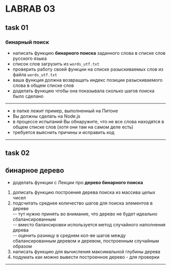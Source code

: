 # LABRAB 03  

## task 01  

### бинарный поиск  

- написать функцию **бинарного поиска** заданного слова в списке слов русского языка  
- список слов загрузить из `words_utf.txt`  
- проверить работу своей функции на списке разыскиваемых слов из файла `words_utf.txt`  
- ваша функция должна возвращать индекс позиции разыскиваемого слова в общем списке слов  
- доделать функцию чтобы она показывала сколько шагов поиска было сделано  

---  

- в папке лежит пример, выполненный на Питоне  
- Вы должны сделать на Node.js  
- в процессе испытаний Вы обнаружите, что не все слова находятся в общем списке слов (хотя они там на самом деле есть)  
- требуется выяснить причины и исправить код  

---  

## task 02  

## бинарное дерево  

- доделать функции с Лекции про **дерево бинарного поиска**  

1) дописать функцию построения дерева поиска из массива целых чисел  
2) подсчитать среднее количество шагов для поиска элементов в дереве  
-- тут нужно принять во внимание, что дерево не будет идеально сбалансированным    
-- вместо балансировки используется метод случайного наполнения дерева  
-- оценить разницу в среднем кол-ве шагов между сбалансированным деревом и деревом, построенным случайным образом  
3) написать функцию для вычисления максимальной глубины дерева  
4) подумать как можно вывести построенное дерево - для проверки  

---  

